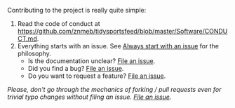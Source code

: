 Contributing to the project is really quite simple:
1. Read the code of conduct at <https://github.com/znmeb/tidysportsfeed/blob/master/Software/CONDUCT.md>.
2. Everything starts with an issue. See [Always start with an issue](https://about.gitlab.com/2016/03/03/start-with-an-issue/) for the philosophy.
    * Is the documentation unclear? [File an issue](https://github.com/znmeb/tidysportsfeed/issues/new).
    * Did you find a bug? [File an issue](https://github.com/znmeb/tidysportsfeed/issues/new).
    * Do you want to request a feature? [File an issue](https://github.com/znmeb/tidysportsfeed/issues/new).

*Please, don't go through the mechanics of forking / pull requests even for trivial typo changes without filing an issue. [File an issue](https://github.com/znmeb/tidysportsfeed/issues/new).*
